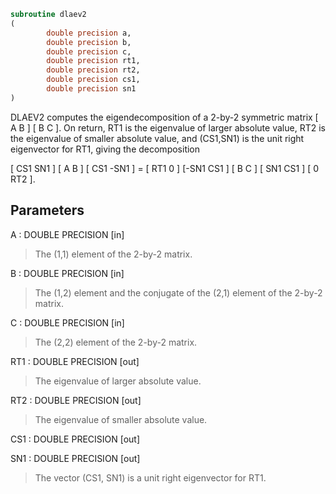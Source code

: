 ```fortran
subroutine dlaev2
(
        double precision a,
        double precision b,
        double precision c,
        double precision rt1,
        double precision rt2,
        double precision cs1,
        double precision sn1
)
```

DLAEV2 computes the eigendecomposition of a 2-by-2 symmetric matrix
[  A   B  ]
[  B   C  ].
On return, RT1 is the eigenvalue of larger absolute value, RT2 is the
eigenvalue of smaller absolute value, and (CS1,SN1) is the unit right
eigenvector for RT1, giving the decomposition

[ CS1  SN1 ] [  A   B  ] [ CS1 -SN1 ]  =  [ RT1  0  ]
[-SN1  CS1 ] [  B   C  ] [ SN1  CS1 ]     [  0  RT2 ].

## Parameters
A : DOUBLE PRECISION [in]
> The (1,1) element of the 2-by-2 matrix.

B : DOUBLE PRECISION [in]
> The (1,2) element and the conjugate of the (2,1) element of
> the 2-by-2 matrix.

C : DOUBLE PRECISION [in]
> The (2,2) element of the 2-by-2 matrix.

RT1 : DOUBLE PRECISION [out]
> The eigenvalue of larger absolute value.

RT2 : DOUBLE PRECISION [out]
> The eigenvalue of smaller absolute value.

CS1 : DOUBLE PRECISION [out]

SN1 : DOUBLE PRECISION [out]
> The vector (CS1, SN1) is a unit right eigenvector for RT1.
